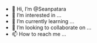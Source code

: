 - 👋 Hi, I’m @Seanpatara
- 👀 I’m interested in ...
- 🌱 I’m currently learning ...
- 💞️ I’m looking to collaborate on ...
- 📫 How to reach me ...

<!---
Seanpatara/Seanpatara is a ✨ special ✨ repository because its `README.md` (this file) appears on your GitHub profile.
You can click the Preview link to take a look at your changes.
--->
